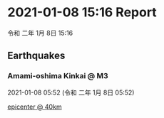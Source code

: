 # 2021-01-08 15:16 Report
令和 二年 1月 8日 15:16

## Earthquakes
### Amami-oshima Kinkai @ M3
2021-01-08 05:52 (令和 二年 1月 8日 05:52)
  
[epicenter @ 40km](https://www.google.com/maps/place/28°24'00%22+129°30'00%22/@28.4,129.5,17z/data=!3m1!4b1!4m5!3m4!1s0x0:0x0!8m2!3d28.4!4d129.5)